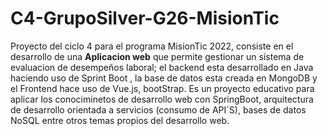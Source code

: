 # C4-GrupoSilver-G26-MisionTic
Proyecto del ciclo 4 para el programa MisionTic 2022, consiste en el desarrollo de una  **Aplicacion web** que permite gestionar un sistema de evaluacion de desempeños laboral; el backend esta desarrollado en Java haciendo uso de Sprint Boot , la base de datos esta creada en MongoDB y el Frontend hace uso de Vue.js, bootStrap. Es un proyecto educativo para aplicar los conociminetos de desarrollo web con SpringBoot, arquitectura de desarrollo orientada a servicios (consumo de API´S), bases de datos NoSQL entre otros temas propios del desarrollo web.
